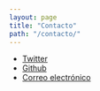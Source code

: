 ```yaml
---
layout: page
title: "Contacto"
path: "/contacto/"
---
```


- [Twitter](https://twitter.com/byoigres)
- [Github](https://github.com/byoigres)
- [Correo electrónico](mailto:sergio@byoigr.es)
